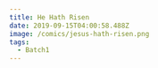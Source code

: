 ```yaml
---
title: He Hath Risen
date: 2019-09-15T04:00:58.488Z
image: /comics/jesus-hath-risen.png
tags:
  - Batch1
---
```


